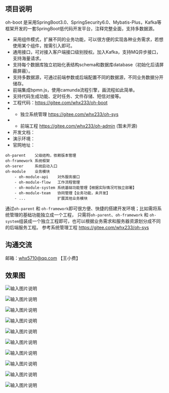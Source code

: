 ## 项目说明

oh-boot 是采用SpringBoot3.0、SpringSecurity6.0、Mybatis-Plus，Kafka等框架开发的一套SpringBoot低代码开发平台，注释完整全面，支持多数据源。
- 采用组件模式，扩展不同的业务功能，可以很方便的实现各种业务需求，若想使用某个组件，按需引入即可。
- 通用接口，可对接入客户端接口级别授权。加入Kafka，支持MQ异步接口，支持海量请求。
- 支持每个数据库独立初始化表结构schema和数据库database（初始化后请屏蔽屏蔽）。
- 支持多数据源，可通过前端参数或后端配置不同的数据源，不同业务数据分开储存。
- 前端集成bpmn.js，使用camunda流程引擎，画流程如此简单。
- 支持代码生成功能、定时任务、文件存储、短信对接等。
- 工程代码：https://gitee.com/whx233/oh-boot
- - 独立系统管理 https://gitee.com/whx233/oh-sys
- - 前端工程    https://gitee.com/whx233/oh-admin (暂未开源)
- 开发文档：
- 演示环境：
- 官网地址：

```
oh-parent    父级结构，依赖版本管理
oh-framework 系统框架
oh-serer     系统启动入口
oh-module    业务模块
    - oh-module-api    对外服务接口
    - oh-module-flow   工作流程管理
    - oh-module-system 系统基础功能管理【根据实际情况可独立部署】
    - oh-module-team   协同管理【业务功能，未开发】
    - ...              扩展其他业务模块
```
通过`oh-parent` 和 `oh-framework`即可很方便、快捷的搭建开发环境；比如需将系统管理的基础功能独立成一个工程，
只需将`oh-parent`、`oh-framework` 和 `oh-system`组装成一个独立工程即可，也可以根据业务需求和服务器资源划分成不同的后端服务工程。
参考系统管理工程 https://gitee.com/whx233/oh-sys

## 沟通交流

邮箱：whx5710@qq.com 【王小费】


## 效果图

![输入图片说明](images/md-0.png)

![输入图片说明](images/md-1.png)

![输入图片说明](images/md-2.png)

![输入图片说明](images/md-3.png)

![输入图片说明](images/md-4.png)

![输入图片说明](images/md-5.png)

![输入图片说明](images/md-6.png)

![输入图片说明](images/md-7.png)

![输入图片说明](images/md-8.png)

![输入图片说明](images/md-9.png)
